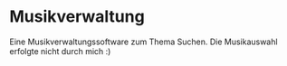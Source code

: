# Musikverwaltung
 Eine Musikverwaltungssoftware zum Thema Suchen. Die Musikauswahl erfolgte nicht durch mich :)
